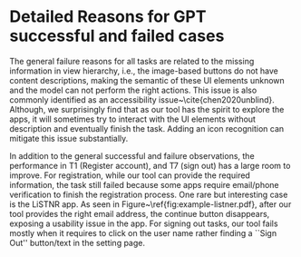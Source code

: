 # Detailed Reasons for GPT successful and failed cases

The general failure reasons for all tasks are related to the missing information in view hierarchy, i.e., the image-based buttons do not have content descriptions, making the semantic of these UI elements unknown and the model can not perform the right actions. This issue is also commonly identified as an accessibility issue~\cite{chen2020unblind}. Although, we surprisingly find that as our tool has the spirit to explore the apps, it will sometimes try to interact with the UI elements without description and eventually finish the task. Adding an icon recognition can mitigate this issue substantially.

In addition to the general successful and failure observations, the performance in T1 (Register account), and T7 (sign out) has a large room to improve. For registration, while our tool can provide the required information, the task still failed because some apps require email/phone verification to finish the registration process. One rare but interesting case is the LiSTNR app.
As seen in Figure~\ref{fig:example-listner.pdf}, after our tool provides the right email address, the continue button disappears, exposing a usability issue in the app.
For signing out tasks, our tool fails mostly when it requires to click on the user name rather finding a ``Sign Out'' button/text in the setting page. 

